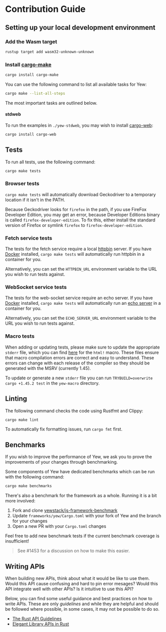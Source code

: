 # Contribution Guide

## Setting up your local development environment

### Add the Wasm target

```bash
rustup target add wasm32-unknown-unknown
```

### Install [cargo-make](https://github.com/sagiegurari/cargo-make)

```bash
cargo install cargo-make
```

You can use the following command to list all available tasks for Yew:

```bash
cargo make --list-all-steps
```

The most important tasks are outlined below.

#### stdweb

To run the examples in `./yew-stdweb`, you may wish to install [cargo-web](https://github.com/koute/cargo-web):

```bash
cargo install cargo-web
```

## Tests

To run all tests, use the following command:

```bash
cargo make tests
```

### Browser tests

`cargo make tests` will automatically download Geckodriver to a temporary location if it isn't in the PATH.

Because Geckodriver looks for `firefox` in the path, if you use
FireFox Developer Edition, you may get an error, because Developer Editions
binary is called `firefox-developer-edition`.
To fix this, either install the standard version of Firefox or symlink
`firefox` to `firefox-developer-edition`.

### Fetch service tests

The tests for the fetch service require a local [httpbin](https://httpbin.org/) server.
If you have [Docker](https://www.docker.com/) installed,
`cargo make tests` will automatically run httpbin in a container for you.

Alternatively, you can set the `HTTPBIN_URL` environment variable to the URL you wish to run tests against.

### WebSocket service tests

The tests for the web-socket service require an echo server.
If you have [Docker](https://www.docker.com/) installed,
`cargo make tests` will automatically run an [echo server](https://hub.docker.com/r/jmalloc/echo-server) in a container for you.

Alternatively, you can set the `ECHO_SERVER_URL` environment variable to the URL you wish to run tests against.

### Macro tests

When adding or updating tests, please make sure to update the appropriate `stderr` file, which you can find [here](https://github.com/yewstack/yew/tree/master/packages/yew-macro/tests/macro) for the `html!` macro.
These files ensure that macro compilation errors are correct and easy to understand.
These errors can change with each release of the compiler so they should be generated with the MSRV (currently 1.45).

To update or generate a new `stderr` file you can run `TRYBUILD=overwrite cargo +1.45.2 test` in the `yew-macro` directory.

## Linting

The following command checks the code using Rustfmt and Clippy:

```bash
cargo make lint
```

To automatically fix formatting issues, run `cargo fmt` first.

## Benchmarks

If you wish to improve the performance of Yew, we ask you to prove the improvements of your changes through benchmarking.

Some components of Yew have dedicated benchmarks which can be run with the following command:

```bash
cargo make benchmarks
```

There's also a benchmark for the framework as a whole. Running it is a bit more involved:

1. Fork and clone [yewstack/js-framework-benchmark](https://github.com/yewstack/js-framework-benchmark)
2. Update `frameworks/yew/Cargo.toml` with your fork of Yew and the branch for your changes
3. Open a new PR with your `Cargo.toml` changes

Feel free to add new benchmark tests if the current benchmark coverage is insufficient!

> See #1453 for a discussion on how to make this easier.

## Writing APIs

When building new APIs, think about what it would be like to use them. Would this API cause confusing and hard to pin error mesages? Would this API integrate well with other APIs? Is it intuitive to use this API?

Below, you can find some useful guidance and best practices on how to write APIs. These are only _guidelines_ and while they are helpful and should be followed where possible, in some cases, it may not be possible to do so.

- [The Rust API Guidelines](https://rust-lang.github.io/api-guidelines/)
- [Elegant Library APIs in Rust](https://deterministic.space/elegant-apis-in-rust.html)
